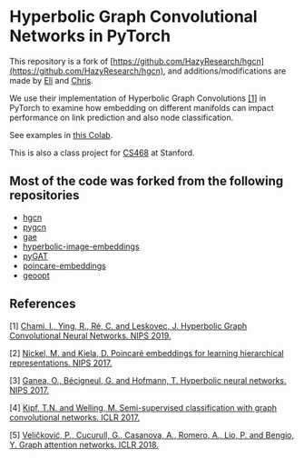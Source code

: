 Hyperbolic Graph Convolutional Networks in PyTorch
==================================================

This repository is a fork of [https://github.com/HazyResearch/hgcn](https://github.com/HazyResearch/hgcn), and additions/modifications are made by [Eli](github.com/elipugh) and [Chris](https://www.linkedin.com/in/christopher-healy-0780a4178/).

We use their implementation of Hyperbolic Graph Convolutions [[1]](http://web.stanford.edu/~chami/files/hgcn.pdf) in PyTorch to examine how embedding on different manifolds can impact performance on link prediction and also node classification.

See examples in [this Colab](https://colab.research.google.com/drive/1BGm__vnNnfMB2k6nxtao8mHWrul4t43G?usp=sharing).

This is also a class project for [CS468](cs468.stanford.edu) at Stanford.



## Most of the code was forked from the following repositories

 * [hgcn](https://github.com/HazyResearch/hgcn)
 * [pygcn](https://github.com/tkipf/pygcn/tree/master/pygcn)
 * [gae](https://github.com/tkipf/gae/tree/master/gae)
 * [hyperbolic-image-embeddings](https://github.com/KhrulkovV/hyperbolic-image-embeddings)
 * [pyGAT](https://github.com/Diego999/pyGAT)
 * [poincare-embeddings](https://github.com/facebookresearch/poincare-embeddings)
 * [geoopt](https://github.com/geoopt/geoopt)

## References

[1] [Chami, I., Ying, R., Ré, C. and Leskovec, J. Hyperbolic Graph Convolutional Neural Networks. NIPS 2019.](http://web.stanford.edu/~chami/files/hgcn.pdf)

[2] [Nickel, M. and Kiela, D. Poincaré embeddings for learning hierarchical representations. NIPS 2017.](https://arxiv.org/pdf/1705.08039.pdf)

[3] [Ganea, O., Bécigneul, G. and Hofmann, T. Hyperbolic neural networks. NIPS 2017.](https://arxiv.org/pdf/1805.09112.pdf)

[4] [Kipf, T.N. and Welling, M. Semi-supervised classification with graph convolutional networks. ICLR 2017.](https://arxiv.org/pdf/1609.02907.pdf)

[5] [Veličković, P., Cucurull, G., Casanova, A., Romero, A., Lio, P. and Bengio, Y. Graph attention networks. ICLR 2018.](https://arxiv.org/pdf/1710.10903.pdf)
